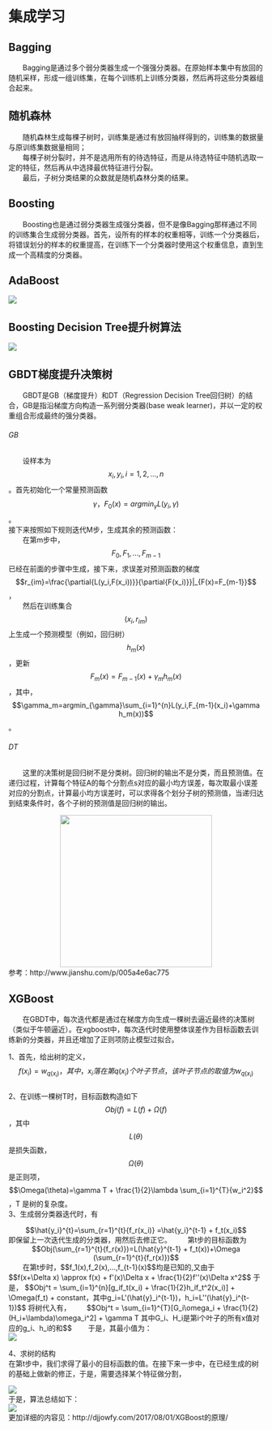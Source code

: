 <script type="text/javascript" src="http://cdn.mathjax.org/mathjax/latest/MathJax.js?config=TeX-AMS-MML_HTMLorMML"></script>

# 集成学习

## Bagging  
&emsp;&emsp;Bagging是通过多个弱分类器生成一个强强分类器。在原始样本集中有放回的随机采样，形成一组训练集，在每个训练机上训练分类器，然后再将这些分类器组合起来。  

## 随机森林  
&emsp;&emsp;随机森林生成每棵子树时，训练集是通过有放回抽样得到的，训练集的数据量与原训练集数据量相同；  
&emsp;&emsp;每棵子树分裂时，并不是选用所有的待选特征，而是从待选特征中随机选取一定的特征，然后再从中选择最优特征进行分裂。  
&emsp;&emsp;最后，子树分类结果的众数就是随机森林分类的结果。  

## Boosting  
&emsp;&emsp;Boosting也是通过弱分类器生成强分类器，但不是像Bagging那样通过不同的训练集合生成弱分类器。首先，设所有的样本的权重相等，训练一个分类器后，将错误划分的样本的权重提高，在训练下一个分类器时使用这个权重信息，直到生成一个高精度的分类器。  

## AdaBoost  
<div ><img src="https://xiaotaosky.github.io/blog/集成学习-1.png"/></div>  

## Boosting Decision Tree提升树算法  
<div ><img src="https://xiaotaosky.github.io/blog/集成学习-2.png"/></div>   

## GBDT梯度提升决策树  
&emsp;&emsp;GBDT是GB（梯度提升）和DT（Regression Decision Tree回归树）的结合，GB是指沿梯度方向构造一系列弱分类器(base weak learner)，并以一定的权重组合形成最终的强分类器。  


###### GB
&emsp;&emsp;设样本为$${x_i,y_i},i=1,2,...,n$$。首先初始化一个常量预测函数$$\gamma，F_0(x)=arg min_{\gamma}L(y_i,\gamma)$$。  
接下来按照如下规则迭代M步，生成其余的预测函数：  
&emsp;&emsp;在第m步中，$$F_0,F_1,...,F_{m-1}$$已经在前面的步骤中生成，接下来，求误差对预测函数的梯度$$r_{im}=\frac{\partial{L(y_i,F(x_i))}}{\partial{F(x_i)}}|_{F(x)=F_{m-1}}$$，  
&emsp;&emsp;然后在训练集合$$(x_i,r_{im})$$上生成一个预测模型（例如，回归树）$$h_m(x)$$，更新$$F_m(x)=F_{m-1}(x)+\gamma_mh_m(x)$$，其中，$$\gamma_m=argmin_{\gamma}\sum_{i=1}^{n}L(y_i,F_{m-1}(x_i)+\gamma h_m(x))$$。  

###### DT  
&emsp;&emsp;这里的决策树是回归树不是分类树。回归树的输出不是分类，而且预测值。在递归过程，计算每个特征A的每个分割点s对应的最小均方误差，每次取最小误差对应的分割点，计算最小均方误差时，可以求得各个划分子树的预测值，当递归达到结束条件时，各个子树的预测值是回归树的输出。  
<div align="center"><img width="300" height="300" src="https://xiaotaosky.github.io/blog/集成学习-3.png"/></div>   
参考：http://www.jianshu.com/p/005a4e6ac775  

## XGBoost  
&emsp;&emsp;在GBDT中，每次迭代都是通过在梯度方向生成一棵树去逼近最终的决策树（类似于牛顿逼近）。在xgboost中，每次迭代时使用整体误差作为目标函数去训练新的分类器，并且还增加了正则项防止模型过拟合。  

1、首先，给出树的定义，$$f(x_i)=w_{q(x_i)}，  
其中，x_i落在第q(x_i)个叶子节点，该叶子节点的取值为w_{q(x_i)}$$  
2、在训练一棵树T时，目标函数构造如下$$Obj(f)=L(f)+\Omega (f)$$，其中$$L(\theta)$$是损失函数，$$\Omega(\theta)$$是正则项，  
$$\Omega(\theta)=\gamma T + \frac{1}{2}\lambda \sum_{i=1}^{T}{w_i^2}$$，T 是树的复杂度。  
3、生成弱分类器迭代时，有  
<div align="center">$$\hat{y_i}^{t}=\sum_{r=1}^{t}{f_r(x_i)} =\hat{y_i}^{t-1} + f_t(x_i)$$</div>  
即保留上一次迭代生成的分类器，用然后去修正它。  
&emsp;&emsp;第t步的目标函数为  
<div align="center">$$Obj(\sum_{r=1}^{t}{f_r(x)})=L(\hat{y}^{t-1} + f_t(x))+\Omega (\sum_{r=1}^{t}{f_r(x)})$$</div>  
&emsp;&emsp;在第t步时，$$f_1(x),f_2(x),...,f_{t-1}(x)$$均是已知的,又由于  
&emsp;&emsp;$$f(x+\Delta x) \approx f(x) + f'(x)\Delta x + \frac{1}{2}f''(x)\Delta x^2$$</div>  
于是， $$Obj^t = \sum_{i=1}^{n}[g_if_t(x_i) + \frac{1}{2}h_if_t^2(x_i)] + \Omega(f_t) + constant，其中g_i=L'(\hat{y}_i^{t-1})，h_i=L''(\hat{y}_i^{t-1})$$
将树代入有，  
&emsp;&emsp;$$Obj^t = \sum_{i=1}^{T}[G_i\omega_i + \frac{1}{2}(H_i+\lambda)\omega_i^2] + \gamma T</div>  
其中G_i、H_i是第i个叶子的所有x值对应的g_i、h_i的和$$
&emsp;&emsp;于是，其最小值为：
<div ><img src="https://xiaotaosky.github.io/blog/集成学习.png"/></div>  
   
4、求树的结构  
在第t步中，我们求得了最小的目标函数的值。在接下来一步中，在已经生成的树的基础上做新的修正，于是，需要选择某个特征做分割， 
<div ><img src="https://xiaotaosky.github.io/blog/集成学习-4.png"/></div>   
于是，算法总结如下：  
<div ><img src="https://xiaotaosky.github.io/blog/集成学习-5.png"/></div>  
更加详细的内容见：http://djjowfy.com/2017/08/01/XGBoost的原理/

